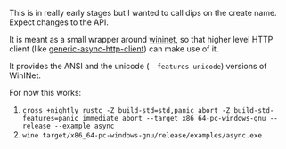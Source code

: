 This is in really early stages but I wanted to call dips on the create name.
Expect changes to the API.

It is meant as a small wrapper around [wininet](https://docs.microsoft.com/en-us/windows/win32/api/wininet/),
so that higher level HTTP client (like [generic-async-http-client](https://github.com/User65k/generic-async-http-client)) can make use of it.

It provides the ANSI and the unicode (`--features unicode`) versions of WinINet.

For now this works:

1. `cross +nightly rustc -Z build-std=std,panic_abort -Z build-std-features=panic_immediate_abort --target x86_64-pc-windows-gnu --release --example async`
2. `wine target/x86_64-pc-windows-gnu/release/examples/async.exe`
